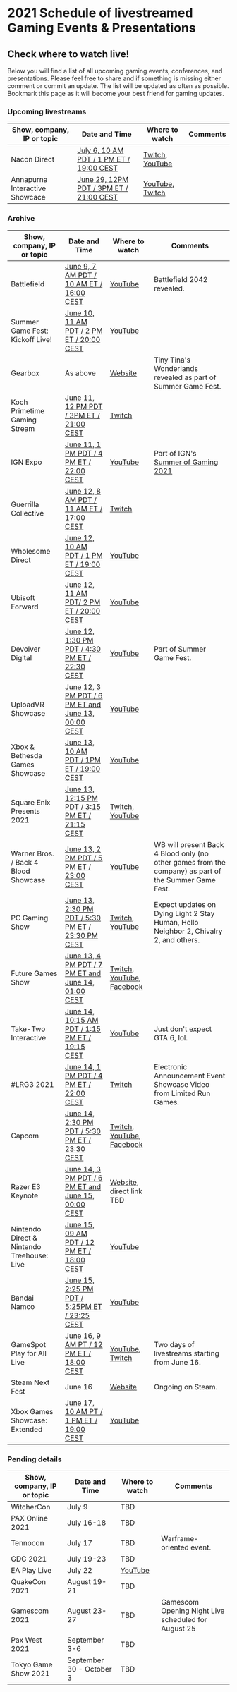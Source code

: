 # 2021 Schedule of livestreamed Gaming Events & Presentations
## Check where to watch live!

Below you will find a list of all upcoming gaming events, conferences, and presentations. Please feel free to share and if something is missing either comment or commit an update. The list will be updated as often as possible. Bookmark this page as it will become your best friend for gaming updates.

### Upcoming livestreams

Show, company, IP or topic | Date and Time | Where to watch | Comments
-------------------- | ------------- | -------------- | --------
Nacon Direct | [July 6, 10 AM PDT / 1 PM ET / 19:00 CEST](https://www.timeanddate.com/worldclock/converter.html?iso=20210706T170000&p1=tz_pdt&p2=tz_et&p3=tz_cest) | [Twitch](https://www.twitch.tv/Nacon), [YouTube](https://www.youtube.com/Nacon) | 
Annapurna Interactive Showcace | [June 29, 12PM PDT / 3PM ET / 21:00 CEST](https://www.timeanddate.com/worldclock/converter.html?iso=20210729T190000&p1=tz_pdt&p2=tz_et&p3=tz_cest) | [YouTube](https://www.youtube.com/annapurnainteractive), [Twitch](https://www.twitch.tv/annapurnainteractive)

### Archive

Show, company, IP or topic | Date and Time | Where to watch | Comments
-------------------- | ------------- | -------------- | --------
Battlefield | [June 9, 7 AM PDT / 10 AM ET / 16:00 CEST](https://www.timeanddate.com/worldclock/converter.html?iso=20210609T140000&p1=tz_pdt&p2=tz_et&p3=tz_cest) | [YouTube](https://www.youtube.com/user/battlefield) | Battlefield 2042 revealed.
Summer Game Fest: Kickoff Live! | [June 10, 11 AM PDT / 2 PM ET / 20:00 CEST](https://www.timeanddate.com/worldclock/converter.html?iso=20210610T180000&p1=tz_pdt&p2=tz_et&p3=tz_cest) | [YouTube](https://www.youtube.com/watch?v=MqXeohrnoaY) | 
Gearbox | As above | [Website](https://playwonderlands.2k.com/) | Tiny Tina's Wonderlands revealed as part of Summer Game Fest.
Koch Primetime Gaming Stream | [June 11, 12 PM PDT / 3PM ET / 21:00 CEST](https://www.timeanddate.com/worldclock/converter.html?iso=20210611T190000&p1=tz_pdt&p2=tz_et&p3=tz_cest) | [Twitch](https://www.twitch.tv/weknowsomethingudontknow/) | 
IGN Expo | [June 11, 1 PM PDT / 4 PM ET / 22:00 CEST](https://www.timeanddate.com/worldclock/converter.html?iso=20210611T200000&p1=tz_pdt&p2=tz_et&p3=tz_cest) | [YouTube]() | Part of IGN's [Summer of Gaming 2021](https://www.ign.com/articles/summer-of-gaming-2021-schedule-how-to-watch-announcements-games-date-time)
Guerrilla Collective | [June 12, 8 AM PDT / 11 AM ET / 17:00 CEST](https://www.timeanddate.com/worldclock/converter.html?iso=20210611T150000&p1=tz_pdt&p2=tz_et&p3=tz_cest) | [Twitch](https://www.twitch.tv/guerrillacollective)
Wholesome Direct | [June 12, 10 AM PDT / 1 PM ET / 19:00 CEST](https://www.timeanddate.com/worldclock/converter.html?iso=20210611T170000&p1=tz_pdt&p2=tz_et&p3=tz_cest) | [YouTube](https://www.youtube.com/watch?v=Ozqhc7YXd3M) | 
Ubisoft Forward | [June 12, 11 AM PDT/  2 PM ET / 20:00 CEST](https://www.timeanddate.com/worldclock/converter.html?iso=20210612T180000&p1=tz_pdt&p2=tz_et&p3=tz_cest) | [YouTube](https://www.youtube.com/watch?v=ydOv_hunhjE) | 
Devolver Digital | [June 12, 1:30 PM PDT / 4:30 PM ET / 22:30 CEST](https://www.timeanddate.com/worldclock/converter.html?iso=20210612T203000&p1=tz_pdt&p2=tz_et&p3=tz_cest) | [YouTube](https://www.youtube.com/user/DevolverDigital) | Part of Summer Game Fest.
UploadVR Showcase | [June 12, 3 PM PDT / 6 PM ET and June 13, 00:00 CEST]() | [YouTube](https://www.youtube.com/channel/UCqDMvCa1tGak6AmijajiKOw) | 
Xbox & Bethesda Games Showcase | [June 13, 10 AM PDT / 1PM ET / 19:00 CEST](https://www.timeanddate.com/worldclock/converter.html?iso=20210613T170000&p1=tz_pdt&p2=tz_et&p3=tz_cest) | [YouTube](https://www.youtube.com/user/xbox) | 
Square Enix Presents 2021 | [June 13, 12:15 PM PDT / 3:15 PM ET / 21:15 CEST](https://www.timeanddate.com/worldclock/converter.html?iso=20210613T191500&p1=tz_pdt&p2=tz_et&p3=tz_cest) | [Twitch](https://www.twitch.tv/squareenix), [YouTube](https://www.youtube.com/c/squareenixna) | 
Warner Bros. / Back 4 Blood Showcase | [June 13, 2 PM PDT / 5 PM ET / 23:00 CEST](https://www.timeanddate.com/worldclock/converter.html?iso=20210613T210000&p1=tz_pdt&p2=tz_et&p3=tz_cest) | [YouTube](https://www.youtube.com/watch?v=MqXeohrnoaY) | WB will present Back 4 Blood only (no other games from the company) as part of the Summer Game Fest.
PC Gaming Show | [June 13, 2:30 PM PDT / 5:30 PM ET / 23:30 PM CEST](https://www.timeanddate.com/worldclock/converter.html?iso=20210613T213000&p1=tz_pdt&p2=tz_et&p3=tz_cest) | [Twitch](https://www.twitch.tv/pcgamer), [YouTube](https://www.youtube.com/pcgamer) | Expect updates on Dying Light 2 Stay Human, Hello Neighbor 2, Chivalry 2, and others.
Future Games Show | [June 13, 4 PM PDT / 7 PM ET and June 14, 01:00 CEST](https://www.timeanddate.com/worldclock/converter.html?iso=20210613T230000&p1=tz_pdt&p2=tz_et&p3=tz_cest) | [Twitch](https://www.twitch.tv/gamesradar), [YouTube](https://www.twitch.tv/gamesradar), [Facebook](https://www.facebook.com/gamesradarplus)
Take-Two Interactive | [June 14, 10:15 AM PDT / 1:15 PM ET / 19:15 CEST](https://www.timeanddate.com/worldclock/converter.html?iso=20210614T171500&p1=tz_pdt&p2=tz_et&p3=tz_cest) | [YouTube](https://www.youtube.com/user/rockstargames) | Just don't expect GTA 6, lol.
#LRG3 2021 | [June 14, 1 PM PDT / 4 PM ET / 22:00 CEST](https://www.timeanddate.com/worldclock/converter.html?iso=20210614T200000&p1=tz_pdt&p2=tz_et&p3=tz_cest) | [Twitch](https://www.twitch.tv/limitedrungames) | Electronic Announcement Event Showcase Video from Limited Run Games.
Capcom | [June 14, 2:30 PM PDT / 5:30 PM ET / 23:30 CEST](https://www.timeanddate.com/worldclock/converter.html?iso=20210614T213000&p1=tz_pdt&p2=tz_et&p3=tz_cest) | [Twitch](https://www.twitch.tv/CapcomUSA), [YouTube](https://www.youtube.com/channel/UCW7h-1mymnJ96akzjrmiIgA), [Facebook](https://www.facebook.com/CapcomUSA)
Razer E3 Keynote | [June 14, 3 PM PDT / 6 PM ET and June 15, 00:00 CEST](https://www.timeanddate.com/worldclock/converter.html?iso=20210614T220000&p1=tz_pdt&p2=tz_et&p3=tz_cest) | [Website](https://www.razer.com/events/razer-e3-keynote), direct link TBD |
Nintendo Direct & Nintendo Treehouse: Live | [June 15, 09 AM PDT / 12 PM ET / 18:00 CEST](https://www.timeanddate.com/worldclock/converter.html?iso=20210615T160000&p1=tz_pdt&p2=tz_et&p3=tz_cest) | [YouTube](https://www.youtube.com/user/Nintendo) | 
Bandai Namco | [June 15, 2:25 PM PDT / 5:25PM ET / 23:25 CEST](https://www.timeanddate.com/worldclock/converter.html?iso=20210614T212500&p1=tz_pdt&p2=tz_et&p3=tz_cest) | [YouTube](https://www.youtube.com/user/NamcoBandaiGamesEU)
GameSpot Play for All Live | [June 16, 9 AM PT / 12 PM ET / 18:00 CEST](https://www.timeanddate.com/worldclock/converter.html?iso=20210616T160000&p1=tz_pdt&p2=tz_et&p3=tz_cest) | [YouTube](https://www.youtube.com/user/gamespot), [Twitch](https://www.twitch.tv/gamespot) | Two days of livestreams starting from June 16.
Steam Next Fest | June 16 | [Website](https://store.steampowered.com/sale/nextfest) | Ongoing on Steam.
Xbox Games Showcase: Extended | [June 17, 10 AM PT / 1 PM ET / 19:00 CEST](https://www.timeanddate.com/worldclock/converter.html?iso=20210617T170000&p1=tz_pdt&p2=tz_et&p3=tz_cest) | [YouTube](https://www.youtube.com/watch?v=L7ZCGAUSCAU)

### Pending details

Show, company, IP or topic | Date and Time | Where to watch | Comments
-------------------- | ------------- | -------------- | --------
WitcherCon | July 9 | TBD
PAX Online 2021 | July 16-18 | TBD
Tennocon | July 17 | TBD | Warframe-oriented event.
GDC 2021 | July 19-23 | TBD
EA Play Live | July 22 | [YouTube](https://www.youtube.com/user/EA)
QuakeCon 2021 | August 19-21 | TBD
Gamescom 2021 | August 23-27 | TBD | Gamescom Opening Night Live scheduled for August 25
Pax West 2021 | September 3-6 | TBD
Tokyo Game Show 2021 | September 30 - October 3 | TBD
